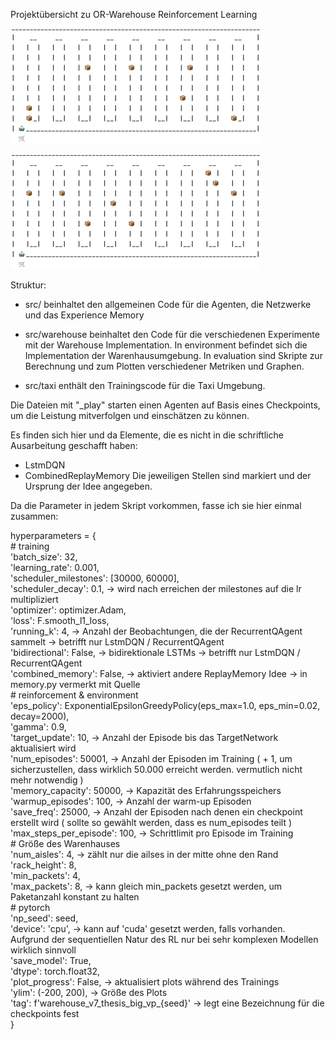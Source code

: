 Projektübersicht zu OR-Warehouse Reinforcement Learning

![Sample 1](https://github.com/ml-jzimmermann/reinforcement-learning-in-operations-research/blob/master/samples/new_sample_1.gif)

![Sample 2](https://github.com/ml-jzimmermann/reinforcement-learning-in-operations-research/blob/master/samples/new_sample_2.gif) 

Struktur:
 - src/
beinhaltet den allgemeinen Code für die Agenten, die Netzwerke und das Experience Memory

 - src/warehouse
beinhaltet den Code für die verschiedenen Experimente mit der Warehouse Implementation. In environment befindet sich
die Implementation der Warenhausumgebung. In evaluation sind Skripte zur Berechnung und zum Plotten verschiedener
Metriken und Graphen.

 - src/taxi
enthält den Trainingscode für die Taxi Umgebung.

Die Dateien mit "_play" starten einen Agenten auf Basis eines Checkpoints, um die Leistung
mitverfolgen und einschätzen zu können.

Es finden sich hier und da Elemente, die es nicht in die schriftliche Ausarbeitung geschafft haben:
 - LstmDQN
 - CombinedReplayMemory
Die jeweiligen Stellen sind markiert und der Ursprung der Idee angegeben.

Da die Parameter in jedem Skript vorkommen, fasse ich sie hier einmal zusammen:

hyperparameters = { \
    # training \
    'batch_size': 32, \
    'learning_rate': 0.001, \
    'scheduler_milestones': [30000, 60000], \
    'scheduler_decay': 0.1, -> wird nach erreichen der milestones auf die lr multipliziert \
    'optimizer': optimizer.Adam, \
    'loss': F.smooth_l1_loss, \
    'running_k': 4, -> Anzahl der Beobachtungen, die der RecurrentQAgent sammelt -> betrifft nur LstmDQN / RecurrentQAgent \
    'bidirectional': False, -> bidirektionale LSTMs -> betrifft nur LstmDQN / RecurrentQAgent \
    'combined_memory': False, -> aktiviert andere ReplayMemory Idee -> in memory.py vermerkt mit Quelle \
    # reinforcement & environment \
    'eps_policy': ExponentialEpsilonGreedyPolicy(eps_max=1.0, eps_min=0.02, decay=2000), \
    'gamma': 0.9, \
    'target_update': 10, -> Anzahl der Episode bis das TargetNetwork aktualisiert wird \
    'num_episodes': 50001, -> Anzahl der Episoden im Training ( + 1, um sicherzustellen, dass wirklich 50.000 erreicht werden. vermutlich nicht mehr notwendig ) \
    'memory_capacity': 50000, -> Kapazität des Erfahrungsspeichers \
    'warmup_episodes': 100, -> Anzahl der warm-up Episoden \
    'save_freq': 25000, -> Anzahl der Episoden nach denen ein checkpoint erstellt wird ( sollte so gewählt werden, dass es num_episodes teilt ) \
    'max_steps_per_episode': 100, -> Schrittlimit pro Episode im Training \
    # Größe des Warenhauses \
    'num_aisles': 4, -> zählt nur die ailses in der mitte ohne den Rand \
    'rack_height': 8, \
    'min_packets': 4, \
    'max_packets': 8, -> kann gleich min_packets gesetzt werden, um Paketanzahl konstant zu halten \
    # pytorch \
    'np_seed': seed, \
    'device': 'cpu', -> kann auf 'cuda' gesetzt werden, falls vorhanden. Aufgrund der sequentiellen Natur des RL nur bei sehr komplexen Modellen wirklich sinnvoll \
    'save_model': True, \
    'dtype': torch.float32, \
    'plot_progress': False, -> aktualisiert plots während des Trainings \
    'ylim': (-200, 200), -> Größe des Plots \
    'tag': f'warehouse_v7_thesis_big_vp_{seed}' -> legt eine Bezeichnung für die checkpoints fest \
}
